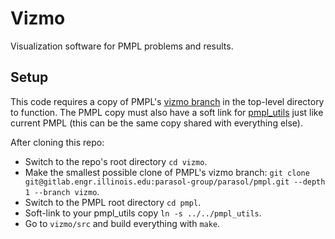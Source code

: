 # Vizmo

Visualization software for PMPL problems and results.

## Setup

This code requires a copy of PMPL's [vizmo branch](https://gitlab.engr.illinois.edu/parasol-group/parasol/pmpl/tree/vizmo) in the top-level directory to function. The PMPL copy must also have a soft link for [pmpl\_utils](https://gitlab.engr.illinois.edu/parasol-group/parasol/pmpl_utils) just like current PMPL (this can be the same copy shared with everything else).

After cloning this repo:
- Switch to the repo's root directory `cd vizmo`.
- Make the smallest possible clone of PMPL's vizmo branch: `git clone git@gitlab.engr.illinois.edu:parasol-group/parasol/pmpl.git --depth 1 --branch vizmo`.
- Switch to the PMPL root directory `cd pmpl`.
- Soft-link to your pmpl\_utils copy `ln -s ../../pmpl_utils`.
- Go to `vizmo/src` and build everything with `make`.
